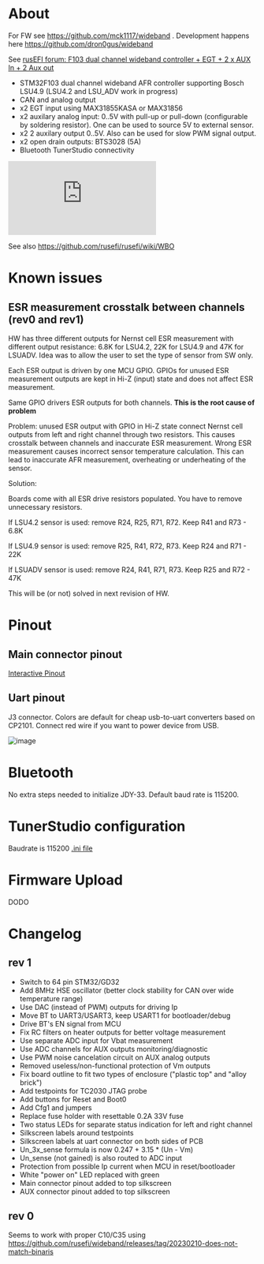 # About

For FW see https://github.com/mck1117/wideband . Development happens here https://github.com/dron0gus/wideband

See [rusEFI forum: F103 dual channel wideband controller + EGT + 2 x AUX In + 2 Aux out](https://rusefi.com/forum/viewtopic.php?f=4&t=2314)


* STM32F103 dual channel wideband AFR controller supporting Bosch LSU4.9 (LSU4.2 and LSU_ADV work in progress)
* CAN and analog output
* x2 EGT input using MAX31855KASA or MAX31856
* x2 auxilary analog input: 0..5V with pull-up or pull-down (configurable by soldering resistor). One can be used to source 5V to external sensor.
* x2 2 auxilary output 0..5V. Also can be used for slow PWM signal output.
* x2 open drain outputs: BTS3028 (5A)
* Bluetooth TunerStudio connectivity

![x](https://rusefi.com/forum/download/file.php?id=9478)


See also https://github.com/rusefi/rusefi/wiki/WBO

# Known issues

## ESR measurement crosstalk between channels (rev0 and rev1)

HW has three different outputs for Nernst cell ESR measurement with different output resistance: 6.8K for LSU4.2, 22K for LSU4.9 and 47K for LSUADV. Idea was to allow the user to set the type of sensor from SW only.

Each ESR output is driven by one MCU GPIO. GPIOs for unused ESR measurement outputs are kept in Hi-Z (input) state and does not affect ESR measurement.

Same GPIO drivers ESR outputs for both channels. **This is the root cause of problem**

Problem: unused ESR output with GPIO in Hi-Z state connect Nernst cell outputs from left and right channel through two resistors. This causes crosstalk between channels and inaccurate ESR measurement. Wrong ESR measurement causes incorrect sensor temperature calculation. This can lead to inaccurate AFR measurement, overheating or underheating of the sensor.

Solution:

Boards come with all ESR drive resistors populated. You have to remove unnecessary resistors.

If LSU4.2 sensor is used: remove R24, R25, R71, R72. Keep R41 and R73 - 6.8K

If LSU4.9 sensor is used: remove R25, R41, R72, R73. Keep R24 and R71 - 22K

If LSUADV sensor is used: remove R24, R41, R71, R73. Keep R25 and R72 - 47K

This will be (or not) solved in next revision of HW.


# Pinout

## Main connector pinout

[Interactive Pinout](https://rusefi.com/docs/pinouts/lambda-x2/)

## Uart pinout

J3 connector. Colors are default for cheap usb-to-uart converters based on CP2101.
Connect red wire if you want to power device from USB.

![image](https://user-images.githubusercontent.com/48498823/208742019-953c3ffc-588c-409b-8e2a-7ff916e8f506.png)

# Bluetooth
No extra steps needed to initialize JDY-33.
Default baud rate is 115200.

# TunerStudio configuration

Baudrate is 115200
[.ini file](https://github.com/dron0gus/wideband/blob/master/firmware/ini/rusefi_wb_f1_dual.ini)

# Firmware Upload

DODO

# Changelog

## rev 1
* Switch to 64 pin STM32/GD32
* Add 8MHz HSE oscillator (better clock stability for CAN over wide temperature range)
* Use DAC (instead of PWM) outputs for driving Ip
* Move BT to UART3/USART3, keep USART1 for bootloader/debug
* Drive BT's EN signal from MCU
* Fix RC filters on heater outputs for better voltage measurement
* Use separate ADC input for Vbat measurement
* Use ADC channels for AUX outputs monitoring/diagnostic
* Use PWM noise cancelation circuit on AUX analog outputs
* Removed useless/non-functional protection of Vm outputs
* Fix board outline to fit two types of enclosure ("plastic top" and "alloy brick")
* Add testpoints for TC2030 JTAG probe
* Add buttons for Reset and Boot0
* Add Cfg1 and jumpers
* Replace fuse holder with resettable 0.2A 33V fuse
* Two status LEDs for separate status indication for left and right channel
* Silkscreen labels around testpoints
* Silkscreen labels at uart connector on both sides of PCB
* Un_3x_sense formula is now 0.247 + 3.15 * (Un - Vm)
* Un_sense (not gained) is also routed to ADC input
* Protection from possible Ip current when MCU in reset/bootloader
* White "power on" LED replaced with green
* Main connector pinout added to top silkscreen
* AUX connector pinout added to top silkscreen

## rev 0

Seems to work with proper C10/C35 using https://github.com/rusefi/wideband/releases/tag/20230210-does-not-match-binaris
